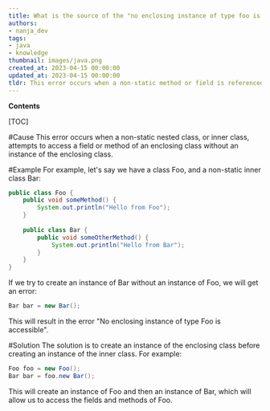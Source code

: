 ```yaml
---
title: What is the source of the "no enclosing instance of type foo is accessible" error, and how can it be resolved?
authors:
- nanja_dev
tags:
- java
- knowledge
thumbnail: images/java.png
created_at: 2023-04-15 00:00:00
updated_at: 2023-04-15 00:00:00
tldr: This error occurs when a non-static method or field is referenced from a static context, and can be fixed by making the method or field static.
---
```


**Contents**

[TOC]

#Cause 
This error occurs when a non-static nested class, or inner class, attempts to access a field or method of an enclosing class without an instance of the enclosing class. 

#Example
For example, let's say we have a class Foo, and a non-static inner class Bar:

```java
public class Foo {
    public void someMethod() {
        System.out.println("Hello from Foo");
    }
    
    public class Bar {
        public void someOtherMethod() {
            System.out.println("Hello from Bar");
        }
    }
}
```

If we try to create an instance of Bar without an instance of Foo, we will get an error:

```java
Bar bar = new Bar();
```

This will result in the error "No enclosing instance of type Foo is accessible".

#Solution
The solution is to create an instance of the enclosing class before creating an instance of the inner class. For example:

```java
Foo foo = new Foo();
Bar bar = foo.new Bar();
```

This will create an instance of Foo and then an instance of Bar, which will allow us to access the fields and methods of Foo.
